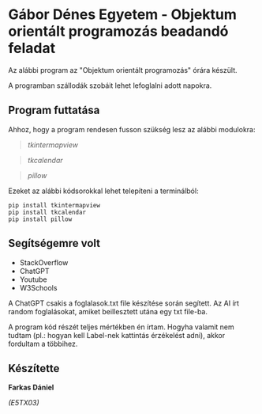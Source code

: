# Gábor Dénes Egyetem - Objektum orientált programozás beadandó feladat
Az alábbi program az "Objektum orientált programozás" órára készült.

A programban szállodák szobáit lehet lefoglalni adott napokra.

## Program futtatása
Ahhoz, hogy a program rendesen fusson szükség lesz az alábbi modulokra:

>_tkintermapview_

>_tkcalendar_

>_pillow_

Ezeket az alábbi kódsorokkal lehet telepíteni a terminálból:

```
pip install tkintermapview
pip install tkcalendar
pip install pillow
```

## Segítségemre volt

- StackOverflow
- ChatGPT
- Youtube
- W3Schools

A ChatGPT csakis a foglalasok.txt file készítése során segített. Az AI írt random foglalásokat, amiket beillesztett utána egy txt file-ba.

A program kód részét teljes mértékben én írtam. Hogyha valamit nem tudtam (pl.: hogyan kell Label-nek kattintás érzékelést adni), akkor fordultam a többihez.
## Készítette
__Farkas Dániel__

_(E5TX03)_
